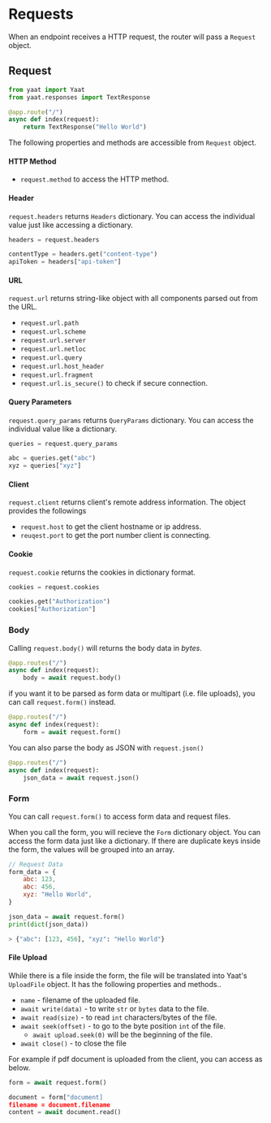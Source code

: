 # Requests

When an endpoint receives a HTTP request, the router will pass a `Request` object.

## Request

```python
from yaat import Yaat
from yaat.responses import TextResponse

@app.route("/")
async def index(request):
    return TextResponse("Hello World")
```

The following properties and methods are accessible from `Request` object.

#### HTTP Method

- `request.method` to access the HTTP method.

#### Header

`request.headers` returns `Headers` dictionary. You can access the individual value just like accessing
a dictionary.

```python
headers = request.headers

contentType = headers.get("content-type")
apiToken = headers["api-token"]
```

#### URL

`request.url` returns string-like object with all components parsed out from the URL.

- `request.url.path`
- `request.url.scheme`
- `request.url.server`
- `request.url.netloc`
- `request.url.query`
- `request.url.host_header`
- `request.url.fragment`
- `request.url.is_secure()` to check if secure connection.

#### Query Parameters

`request.query_params` returns `QueryParams` dictionary. You can access the individual value like a dictionary.

```python
queries = request.query_params

abc = queries.get("abc")
xyz = queries["xyz"]
```

#### Client

`request.client` returns client's remote address information. The object provides the followings

- `request.host` to get the client hostname or ip address.
- `reuqest.port` to get the port number client is connecting.

#### Cookie

`request.cookie` returns the cookies in dictionary format.

```python
cookies = request.cookies

cookies.get("Authorization")
cookies["Authorization"]
```

### Body

Calling `request.body()` will returns the body data in *bytes*.

```python
@app.routes("/")
async def index(request):
    body = await request.body()
```

if you want it to be parsed as form data or multipart (i.e. file uploads), you can call `request.form()` instead.

```python
@app.routes("/")
async def index(request):
    form = await request.form()
```

You can also parse the body as JSON with `request.json()`

```python
@app.routes("/")
async def index(request):
    json_data = await request.json()
```

### Form

You can call `request.form()` to access form data and request files.

When you call the form, you will recieve the `Form` dictionary object. You can access the form data just like a dictionary.
If there are duplicate keys inside the form, the values will be grouped into an array.

```javascript
// Request Data
form_data = {
    abc: 123,
    abc: 456,
    xyz: "Hello World",
}
```

```python
json_data = await request.form()
print(dict(json_data))

> {"abc": [123, 456], "xyz": "Hello World"}
```

#### File Upload

While there is a file inside the form, the file will be translated into Yaat's `UploadFile` object. It has the following properties and methods..

- `name` - filename of the uploaded file.
- `await write(data)` - to write `str` or `bytes` data to the file.
- `await read(size)` - to read `int` characters/bytes of the file.
- `await seek(offset)` - to go to the byte position `int` of the file.
    - `await upload.seek(0)` will be the beginning of the file.
- `await close()` - to close the file

For example if pdf document is uploaded from the client, you can access as below.

```python
form = await request.form()

document = form["document]
filename = document.filename
content = await document.read()
```
